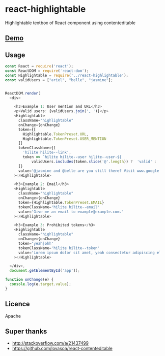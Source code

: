 react-highlightable
=====================

Highlightable textbox of React component using contenteditable

## [Demo](http://piglovesyou.github.io/react-highlightable/)

## Usage
```javascript
const React = require('react');
const ReactDOM = require('react-dom');
const Highlightable = require('../react-highlightable');
const validUsers = ["ariel", "belle", "jasmine"];


ReactDOM.render(
  <div>

    <h3>Example 1: User mention and URL</h3>
    <p>Valid users: {validUsers.join(', ')}</p>
    <Highlightable
      className="highlightable"
      onChange={onChange}
      token={[
        Highlightable.TokenPreset.URL,
        Highlightable.TokenPreset.USER_MENTION
      ]}
      tokenClassName={[
        'hilite hilite--link',
        token => `hilite hilite--user hilite--user-${
            validUsers.includes(token.slice('@'.length)) ?  'valid' : 'invalid'}`
      ]}
      value='@jasmine and @belle are you still there? Visit www.google.com'
    ></Highlightable>

    <h3>Example 2: Email</h3>
    <Highlightable
      className="highlightable"
      onChange={onChange}
      token={Highlightable.TokenPreset.EMAIL}
      tokenClassName='hilite hilite--email'
      value='Give me an email to example@example.com.'
    ></Highlightable>

    <h3>Example 3: Prohibited tokens</h3>
    <Highlightable
      className="highlightable"
      onChange={onChange}
      token='yeah|ohh'
      tokenClassName='hilite hilite--token'
      value='Lorem ipsum dolor sit amet, yeah consectetur adipiscing elit. Duis eget leo lorem. ohhVivamus pretium risus ac orci molestie, eget malesuada est scelerisque.'
    ></Highlightable>

  </div>,
  document.getElementById('app'));

function onChange(e) {
  console.log(e.target.value);
}
```

## Licence

Apache

## Super thanks

- http://stackoverflow.com/a/21437499
- https://github.com/lovasoa/react-contenteditable
